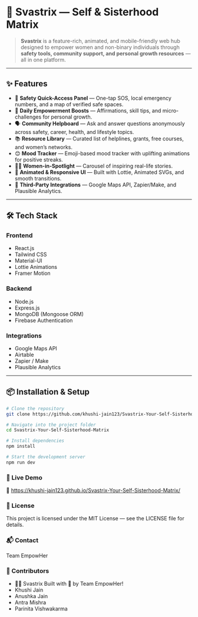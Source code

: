 # 🌸 Svastrix — Self & Sisterhood Matrix

> **Svastrix** is a feature-rich, animated, and mobile-friendly web hub designed to empower women and non-binary individuals through **safety tools, community support, and personal growth resources** — all in one platform.

---

## ✨ Features

- 🚨 **Safety Quick-Access Panel** — One-tap SOS, local emergency numbers, and a map of verified safe spaces.
- 🌟 **Daily Empowerment Boosts** — Affirmations, skill tips, and micro-challenges for personal growth.
- 🗣 **Community Helpboard** — Ask and answer questions anonymously across safety, career, health, and lifestyle topics.
- 📚 **Resource Library** — Curated list of helplines, grants, free courses, and women’s networks.
- 😊 **Mood Tracker** — Emoji-based mood tracker with uplifting animations for positive streaks.
- 👩‍💻 **Women-in-Spotlight** — Carousel of inspiring real-life stories.
- 🎨 **Animated & Responsive UI** — Built with Lottie, Animated SVGs, and smooth transitions.
- 🔗 **Third-Party Integrations** — Google Maps API, Zapier/Make, and Plausible Analytics.

---

## 🛠 Tech Stack

### **Frontend**
- React.js
- Tailwind CSS
- Material-UI
- Lottie Animations
- Framer Motion

### **Backend**
- Node.js
- Express.js
- MongoDB (Mongoose ORM)
- Firebase Authentication

### **Integrations**
- Google Maps API
- Airtable
- Zapier / Make
- Plausible Analytics

---

## 📦 Installation & Setup

```bash
# Clone the repository
git clone https://github.com/khushi-jain123/Svastrix-Your-Self-Sisterhood-Matrix.git

# Navigate into the project folder
cd Svastrix-Your-Self-Sisterhood-Matrix

# Install dependencies
npm install

# Start the development server
npm run dev
```

### **🚀 Live Demo**
🔗 https://khushi-jain123.github.io/Svastrix-Your-Self-Sisterhood-Matrix/

### **📜 License**
This project is licensed under the MIT License — see the LICENSE file for details.

### **📬 Contact**
Team EmpowHer

### **🤝 Contributors**
- 👩‍💻 Svastrix Built with 💖 by Team EmpowHer!
- Khushi Jain
- Anushka Jain
- Antra Mishra
- Parinita Vishwakarma


